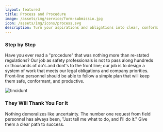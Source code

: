 ```yaml
---
layout: featured
title: Process and Procedure
image: /assets/img/service/form-submissio.jpg
icon: /assets/img/icons/process.svg
description: Turn your aspirations and obligations into clear, conformant processes that your clients will appreciate and your teams will <em>want</em> to follow.
---
```


<!--icon: /assets/img/icons/layer-group-solid.svg-->
<div class="row">
    <div class="col-md-12">
        <div class="service-details mb-40">
            <h3>Step by Step</h3>
            <p>Have you ever read a "procedure" that was nothing more than
            re-stated regulations? Our job as safety professionals is not to
            pass along hundreds or thousands of do's and dont's to the front
            line; our job is to design a system of work that meets our legal
            obligations and company priorities. Front-line personnel should be
            able to follow a simple plan that will keep them safe, conformant,
            and productive.</p>
        </div>
    </div>
</div>
<div class="row">
    <div class="col-xl-6 col-lg-12">
        <div class="s-details-img mb-30">
            <img src="{{site.baseurl}}/assets/img/service/mark-995567_1920.jpg" alt="tincidunt">
        </div>
    </div>
    <div class="col-xl-6 col-lg-12">
        <div class="service-details mb-40">
            <h3>They Will Thank You For It</h3>
            <p>Nothing demoralizes like uncertainty. The number one request from
            field personnel has always been, "Just tell me what to do, and I'll
            do it." Give them a clear path to success.</p>
        </div>
    </div>
</div>
